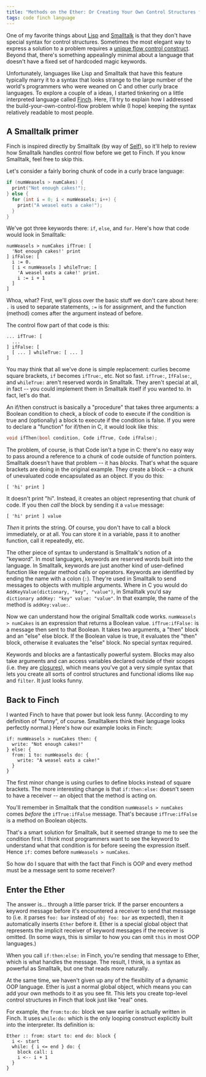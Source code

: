 ```yaml
---
title: "Methods on the Ether: Or Creating Your Own Control Structures for Fun and Profit"
tags: code finch language
---
```


One of my favorite things about [Lisp][] and [Smalltalk][] is that they don't
have special syntax for control structures. Sometimes the most elegant way to
express a solution to a problem requires a [unique flow control construct][dsl].
Beyond that, there's something appealingly minimal about a language that doesn't
have a fixed set of hardcoded magic keywords.

[lisp]: http://en.wikipedia.org/wiki/Lisp_%28programming_language%29
[smalltalk]: http://en.wikipedia.org/wiki/Smalltalk
[dsl]: http://en.wikipedia.org/wiki/Domain-specific_language

Unfortunately, languages like Lisp and Smalltalk that have this feature
typically marry it to a syntax that looks strange to the large number of the
world's programmers who were weaned on C and other curly brace languages. To
explore a couple of a ideas, I started tinkering on a little interpreted
language called [Finch][]. Here, I'll try to explain how I addressed the
build-your-own-control-flow problem while (I hope) keeping the syntax relatively
readable to most people.

[finch]: https://finch.stuffwithstuff.com/

## A Smalltalk primer

Finch is inspired directly by Smalltalk (by way of [Self][]), so it'll help to
review how Smalltalk handles control flow before we get to Finch. If you know
Smalltalk, feel free to skip this.

[self]: http://en.wikipedia.org/wiki/Self_%28programming_language%29

Let's consider a fairly boring chunk of code in a curly brace language:

```c
if (numWeasels > numCakes) {
  print("Not enough cakes!");
} else {
  for (int i = 0; i < numWeasels; i++) {
    print("A weasel eats a cake!");
  }
}
```

We've got three keywords there: `if`, `else`, and `for`. Here's how that code
would look in Smalltalk:

```smalltalk
numWeasels > numCakes ifTrue: [
  'Not enough cakes!' print
] ifFalse: [
  i := 0.
  [ i < numWeasels ] whileTrue: [
    'A weasel eats a cake!' print.
    i := i + 1
  ]
]
```

Whoa, what? First, we'll gloss over the basic stuff we don't care about here:
`.` is used to separate statements, `:=` is for assignment, and the function
(method) comes after the argument instead of before.

The control flow part of that code is this:

```smalltalk
... ifTrue: [
  ...
] ifFalse: [
  [ ... ] whileTrue: [ ... ]
]
```

You may think that all we've done is simple replacement: curlies become square
brackets, `if` becomes `ifTrue:`, etc. Not so fast. `ifTrue:`, `IfFalse:`, and
`whileTrue:` aren't reserved words in Smalltalk. They aren't special at all, in
fact -- you could implement them in Smalltalk itself if you wanted to. In fact,
let's do that.

An if/then construct is basically a "procedure" that takes three arguments: a
Boolean condition to check, a block of code to execute if the condition is true
and (optionally) a block to execute if the condition is false. If you were to
declare a "function" for if/then in C, it would look like this:

```c
void ifThen(bool condition, Code ifTrue, Code ifFalse);
```

The problem, of course, is that Code isn't a type in C: there's no easy way to
pass around a reference to a chunk of code outside of function pointers.
Smalltalk doesn't have that problem -- it has *blocks*. That's what the square
brackets are doing in the original example. They create a block -- a chunk of
unevaluated code encapsulated as an object. If you do this:

```smalltalk
[ 'hi' print ]
```

It doesn't print "hi". Instead, it creates an object representing that chunk of
code. If you then *call* the block by sending it a `value` message:

```smalltalk
[ 'hi' print ] value
```

*Then* it prints the string. Of course, you don't have to call a block
immediately, or at all. You can store it in a variable, pass it to another
function, call it repeatedly, etc.

The other piece of syntax to understand is Smalltalk's notion of a "keyword". In
most languages, keywords are reserved words built into the language. In
Smalltalk, keywords are just another kind of user-defined function like regular
method calls or operators. Keywords are identified by ending the name with a
colon (`:`). They're used in Smalltalk to send messages to objects with multiple
arguments. Where in C you would do `AddKeyValue(dictionary, "key", "value")`, in
Smalltalk you'd say `dictionary addKey: "key" value: "value"`. In that example,
the name of the method is `addKey:value:`.

Now we can understand how the original Smalltalk code works. `numWeasels >
numCakes` is an expression that returns a Boolean value. `ifTrue:ifFalse:` is a
message then sent to that Boolean. It takes two arguments, a "then" block and an
"else" else block. If the Boolean value is true, it evaluates the "then" block,
otherwise it evaluates the "else" block. No special syntax required.

Keywords and blocks are a fantastically powerful system. Blocks may also take
arguments and can access variables declared outside of their scopes (i.e. they
are [closures][]), which means you've got a very simple syntax that lets you
create all sorts of control structures and functional idioms like `map` and
`filter`. It just looks funny.

[closures]: http://en.wikipedia.org/wiki/Closure_%28computer_science%29

## Back to Finch

I wanted Finch to have that power but look less funny. (According to my
definition of "funny", of course. Smalltalkers think their language looks
perfectly normal.) Here's how our example looks in Finch:

```finch
if: numWeasels > numCakes then: {
  write: "Not enough cakes!"
} else: {
  from: 1 to: numWeasels do: {
    write: "A weasel eats a cake!"
  }
}
```

The first minor change is using curlies to define blocks instead of square
brackets. The more interesting change is that `if:then:else:` doesn't seem to
have a receiver -- an object that the method is acting on.

You'll remember in Smalltalk that the condition `numWeasels > numCakes` comes
*before* the `ifTrue:ifFalse` message. That's because `ifTrue:ifFalse` is a
method on Boolean objects.

That's a smart solution for Smalltalk, but it seemed strange to me to see the
condition first. I think most programmers want to see the keyword to
understand what that condition is for before seeing the expression itself.
Hence `if:` comes before `numWeasels > numCakes`.

So how do I square that with the fact that Finch is OOP and every method must
be a message sent to some receiver?

## Enter the Ether

The answer is... through a little parser trick. If the parser encounters a
keyword message before it's encountered a receiver to send that message to (i.e.
it parses `foo: bar` instead of `obj foo: bar` as expected), then it
automatically inserts `Ether` before it. Ether is a special global object that
represents the implicit receiver of keyword messages if the receiver is omitted.
(In some ways, this is similar to how you can omit `this` in most OOP
languages.)

When you call `if:then:else:` in Finch, you're sending that message to Ether,
which is what handles the message. The result, I think, is a syntax as powerful
as Smalltalk, but one that reads more naturally.

At the same time, we haven't given up any of the flexibility of a dynamic OOP
language. Ether is just a normal global object, which means you can add your own
methods to it as you see fit. This lets you create top-level control structures
in Finch that look just like "real" ones.

For example, the `from:to:do:` block we saw earlier is actually written in
Finch. It uses `while:do:` which is the only looping construct explicitly built
into the interpreter. Its definition is:

```finch
Ether :: from: start to: end do: block {
  i <- start
  while: { i <= end } do: {
    block call: i
    i <-- i + 1
  }
}
```
